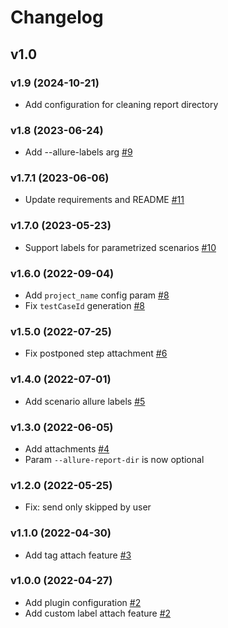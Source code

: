 # Changelog

## v1.0

### v1.9 (2024-10-21)

- Add configuration for cleaning report directory

### v1.8 (2023-06-24)

- Add --allure-labels arg [#9](https://github.com/vedro-universe/vedro-allure-reporter/pull/9)

### v1.7.1 (2023-06-06)

- Update requirements and README [#11](https://github.com/vedro-universe/vedro-allure-reporter/pull/11)

### v1.7.0 (2023-05-23)

- Support labels for parametrized scenarios [#10](https://github.com/vedro-universe/vedro-allure-reporter/pull/10)

### v1.6.0 (2022-09-04)

- Add `project_name` config param [#8](https://github.com/vedro-universe/vedro-allure-reporter/pull/8)
- Fix `testCaseId` generation [#8](https://github.com/vedro-universe/vedro-allure-reporter/pull/8)

### v1.5.0 (2022-07-25)

- Fix postponed step attachment [#6](https://github.com/vedro-universe/vedro-allure-reporter/pull/6)

### v1.4.0 (2022-07-01)

- Add scenario allure labels [#5](https://github.com/vedro-universe/vedro-allure-reporter/pull/5)

### v1.3.0 (2022-06-05)

- Add attachments [#4](https://github.com/vedro-universe/vedro-allure-reporter/pull/4)
- Param `--allure-report-dir` is now optional

### v1.2.0 (2022-05-25)

- Fix: send only skipped by user

### v1.1.0 (2022-04-30)

- Add tag attach feature [#3](https://github.com/vedro-universe/vedro-allure-reporter/pull/3)

### v1.0.0 (2022-04-27)

- Add plugin configuration [#2](https://github.com/vedro-universe/vedro-allure-reporter/pull/2)
- Add custom label attach feature [#2](https://github.com/vedro-universe/vedro-allure-reporter/pull/2)
